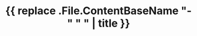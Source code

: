 ---
title: '{{ replace .File.ContentBaseName "-" " " | title }}'
url: ".File.ContentBaseName"
layout: "page"
type: "pages"
---
